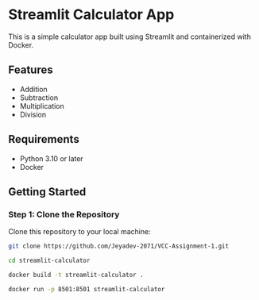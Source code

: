 # Streamlit Calculator App

This is a simple calculator app built using Streamlit and containerized with Docker.

## Features

- Addition
- Subtraction
- Multiplication
- Division

## Requirements

- Python 3.10 or later
- Docker

## Getting Started

### Step 1: Clone the Repository

Clone this repository to your local machine:

```bash
git clone https://github.com/Jeyadev-2071/VCC-Assignment-1.git

cd streamlit-calculator

docker build -t streamlit-calculator .

docker run -p 8501:8501 streamlit-calculator

